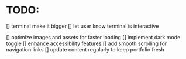 # TODO:
[] terminal make it bigger
[] let user know terminal is interactive


[] optimize images and assets for faster loading
[] implement dark mode toggle
[] enhance accessibility features
[] add smooth scrolling for navigation links
[] update content regularly to keep portfolio fresh
